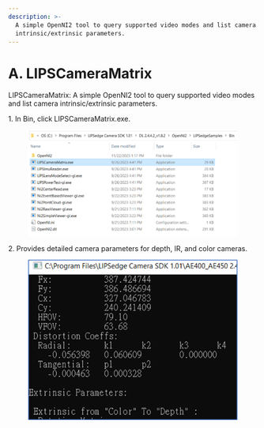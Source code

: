 ```yaml
---
description: >-
  A simple OpenNI2 tool to query supported video modes and list camera
  intrinsic/extrinsic parameters.
---
```


# A. LIPSCameraMatrix

LIPSCameraMatrix: A simple OpenNI2 tool to query supported video modes and list camera intrinsic/extrinsic parameters.

&#x20;

1\.     In Bin, click LIPSCameraMatrix.exe.

<figure><img src="../../.gitbook/assets/image (31).png" alt=""><figcaption></figcaption></figure>

2\.     Provides detailed camera parameters for depth, IR, and color cameras.

<figure><img src="../../.gitbook/assets/image (33).png" alt=""><figcaption></figcaption></figure>
